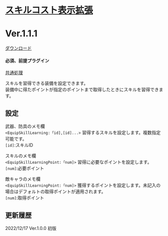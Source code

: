 # [スキルコスト表示拡張](https://raw.githubusercontent.com/nuun888/MZ/master/NUUN_EquipSkillLearning.js)
# Ver.1.1.1
[ダウンロード](https://raw.githubusercontent.com/nuun888/MZ/master/NUUN_EquipSkillLearning.js)
#### 必須、前提プラグイン
[共通処理](https://github.com/nuun888/MZ/blob/master/README/Base.md)  

スキルを習得できる装備を設定できます。  
装備中に得たポイントが指定のポイントまで取得したときにスキルを習得できます。  

## 設定
武器、防具のメモ欄  
`<EquipSkillLearning:「id],[id]...>` 習得するスキルを設定します。複数指定可能です。  
`[id]`:スキルID  

スキルのメモ欄  
`<EquipSkillLearningPoint:「num]>` 習得に必要なポイントを設定します。  
`[num]`:必要ポイント  

敵キャラのメモ欄  
`<EquipSkillLearningPoint:「num]>` 獲得するポイントを設定します。未記入の場合はデフォルトの取得ポイントが適用されます。  
`[num]`:取得ポイント  

## 更新履歴
2022/12/17 Ver.1.0.0
初版
